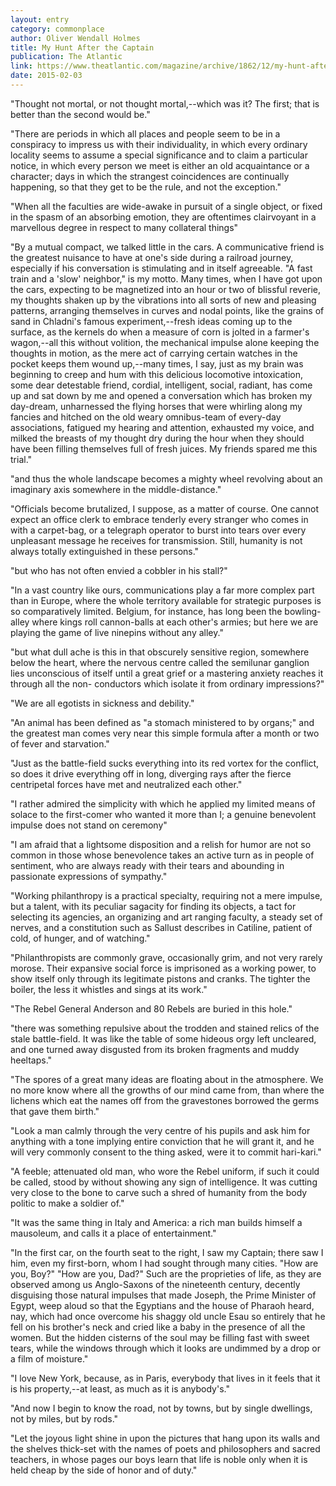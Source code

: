 ```yaml
---
layout: entry
category: commonplace
author: Oliver Wendall Holmes
title: My Hunt After the Captain
publication: The Atlantic
link: https://www.theatlantic.com/magazine/archive/1862/12/my-hunt-after-the-captain/308750/
date: 2015-02-03
---
```


"Thought not mortal, or not thought mortal,--which was it? The first; that is better than the second would be."

"There are periods in which all places and people seem to be in a conspiracy to impress us with their individuality, in which every ordinary locality seems to assume a special significance and to claim a particular notice, in which every person we meet is either an old acquaintance or a character; days in which the strangest coincidences are continually happening, so that they get to be the rule, and not the exception."

"When all the faculties are wide-awake in pursuit of a single object, or fixed in the spasm of an absorbing emotion, they are oftentimes clairvoyant in a marvellous degree in respect to many collateral things"

"By a mutual compact, we talked little in the cars. A communicative friend is the greatest nuisance to have at one's side during a railroad journey, especially if his conversation is stimulating and in itself agreeable. "A fast train and a 'slow' neighbor," is my motto. Many times, when I have got upon the cars, expecting to be magnetized into an hour or two of blissful reverie, my thoughts shaken up by the vibrations into all sorts of new and pleasing patterns, arranging themselves in curves and nodal points, like the grains of sand in Chladni's famous experiment,--fresh ideas coming up to the surface, as the kernels do when a measure of corn is jolted in a farmer's wagon,--all this without volition, the mechanical impulse alone keeping the thoughts in motion, as the mere act of carrying certain watches in the pocket keeps them wound up,--many times, I say, just as my brain was beginning to creep and hum with this delicious locomotive intoxication, some dear detestable friend, cordial, intelligent, social, radiant, has come up and sat down by me and opened a conversation which has broken my day-dream, unharnessed the flying horses that were whirling along my fancies and hitched on the old weary omnibus-team of every-day associations, fatigued my hearing and attention, exhausted my voice, and milked the breasts of my thought dry during the hour when they should have been filling themselves full of fresh juices. My friends spared me this trial."

"and thus the whole landscape becomes a mighty wheel revolving about an imaginary axis somewhere in the middle-distance."
 
"Officials become brutalized, I suppose, as a matter of course. One cannot expect an office clerk to embrace tenderly every stranger who comes in with a carpet-bag, or a telegraph operator to burst into tears over every unpleasant message he receives for transmission. Still, humanity is not always totally extinguished in these persons."

"but who has not often envied a cobbler in his stall?"
 
"In a vast country like ours, communications play a far more complex part than in Europe, where the whole territory available for strategic purposes is so comparatively limited. Belgium, for instance, has long been the bowling-alley where kings roll cannon-balls at each other's armies; but here we are playing the game of live ninepins without any alley."

"but what dull ache is this in that obscurely sensitive region, somewhere below the heart, where the nervous centre called the semilunar ganglion lies unconscious of itself until a great grief or a mastering anxiety reaches it through all the non- conductors which isolate it from ordinary impressions?"
 
"We are all egotists in sickness and debility."

"An animal has been defined as "a stomach ministered to by organs;" and the greatest man comes very near this simple formula after a month or two of fever and starvation."

"Just as the battle-field sucks everything into its red vortex for the conflict, so does it drive everything off in long, diverging rays after the fierce centripetal forces have met and neutralized each other."

"I rather admired the simplicity with which he applied my limited means of solace to the first-comer who wanted it more than I; a genuine benevolent impulse does not stand on ceremony"

"I am afraid that a lightsome disposition and a relish for humor are not so common in those whose benevolence takes an active turn as in people of sentiment, who are always ready with their tears and abounding in passionate expressions of sympathy."

"Working philanthropy is a practical specialty, requiring not a mere impulse, but a talent, with its peculiar sagacity for finding its objects, a tact for selecting its agencies, an organizing and art ranging faculty, a steady set of nerves, and a constitution such as Sallust describes in Catiline, patient of cold, of hunger, and of watching."

"Philanthropists are commonly grave, occasionally grim, and not very rarely morose. Their expansive social force is imprisoned as a working power, to show itself only through its legitimate pistons and cranks. The tighter the boiler, the less it whistles and sings at its work."

"The Rebel General Anderson and 80 Rebels are buried in this hole."

"there was something repulsive about the trodden and stained relics of the stale battle-field. It was like the table of some hideous orgy left uncleared, and one turned away disgusted from its broken fragments and muddy heeltaps."
 
"The spores of a great many ideas are floating about in the atmosphere. We no more know where all the growths of our mind came from, than where the lichens which eat the names off from the gravestones borrowed the germs that gave them birth."
 
"Look a man calmly through the very centre of his pupils and ask him for anything with a tone implying entire conviction that he will grant it, and he will very commonly consent to the thing asked, were it to commit hari-kari."

"A feeble; attenuated old man, who wore the Rebel uniform, if such it could be called, stood by without showing any sign of intelligence. It was cutting very close to the bone to carve such a shred of humanity from the body politic to make a soldier of."

"It was the same thing in Italy and America: a rich man builds himself a mausoleum, and calls it a place of entertainment."

"In the first car, on the fourth seat to the right, I saw my Captain; there saw I him, even my first-born, whom I had sought through many cities. "How are you, Boy?" "How are you, Dad?" Such are the proprieties of life, as they are observed among us Anglo-Saxons of the nineteenth century, decently disguising those natural impulses that made Joseph, the Prime Minister of Egypt, weep aloud so that the Egyptians and the house of Pharaoh heard, nay, which had once overcome his shaggy old uncle Esau so entirely that he fell on his brother's neck and cried like a baby in the presence of all the women. But the hidden cisterns of the soul may be filling fast with sweet tears, while the windows through which it looks are undimmed by a drop or a film of moisture."

"I love New York, because, as in Paris, everybody that lives in it feels that it is his property,--at least, as much as it is anybody's."

"And now I begin to know the road, not by towns, but by single dwellings, not by miles, but by rods."

"Let the joyous light shine in upon the pictures that hang upon its walls and the shelves thick-set with the names of poets and philosophers and sacred teachers, in whose pages our boys learn that life is noble only when it is held cheap by the side of honor and of duty."
